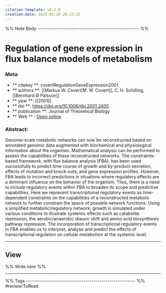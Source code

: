 ```yaml
---
citation-template: v0.2.0
creation-date: 2025:01:20-20:23:22
---
```


%% Note Body --------------------------------------------------- %%
# Regulation of gene expression in flux balance models of metabolism

### Meta
- ** citekey **: covertRegulationGeneExpression2001
- ** authors **: [[Markus W. Covert|M. W. Covert]], C. H. Schilling, [[Bernhard Ø Palsson]]
- ** year **: [[2001]]
- ** doi **: https://doi.org/10.1006/jtbi.2001.2405
- ** publication **: Journal of Theoretical Biology
- ** Web ** : [Open online]()


### Abstract:
Genome-scale metabolic networks can now be reconstructed based on annotated genomic data augmented with biochemical and physiological information about the organism. Mathematical analysis can be performed to assess the capabilities of these reconstructed networks. The constraints-based framework, with flux balance analysis (FBA), has been used successfully to predict time course of growth and by-product secretion, effects of mutation and knock-outs, and gene expression profiles. However, FBA leads to incorrect predictions in situations where regulatory effects are a dominant influence on the behavior of the organism. Thus, there is a need to include regulatory events within FBA to broaden its scope and predictive capabilities. Here we represent transcriptional regulatory events as time-dependent constraints on the capabilities of a reconstructed metabolic network to further constrain the space of possible network functions. Using a simplified metabolic/regulatory network, growth is simulated under various conditions to illustrate systemic effects such as catabolite repression, the aerobic/anaerobic diauxic shift and amino acid biosynthesis pathway repression. The incorporation of transcriptional regulatory events in FBA enables us to interpret, analyse and predict the effects of transcriptional regulation on cellular metabolism at the systemic level.

___

## View

%% Write here %%





___
%% Tags  ------------------------------------------------------- %%
#review/ToRead